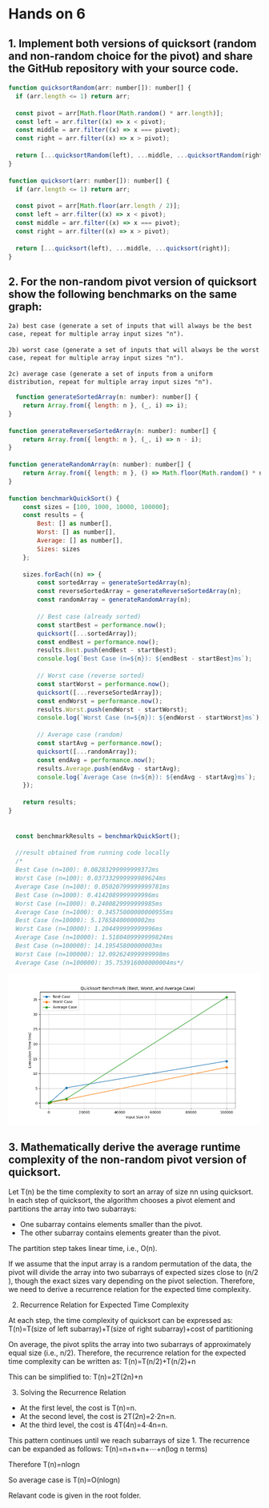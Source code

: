 # Hands on 6

## 1. Implement both versions of quicksort (random and non-random choice for the pivot) and share the GitHub repository with your source code.
  ```js
function quicksortRandom(arr: number[]): number[] {
    if (arr.length <= 1) return arr;

    const pivot = arr[Math.floor(Math.random() * arr.length)];
    const left = arr.filter((x) => x < pivot);
    const middle = arr.filter((x) => x === pivot);
    const right = arr.filter((x) => x > pivot);

    return [...quicksortRandom(left), ...middle, ...quicksortRandom(right)];
}

function quicksort(arr: number[]): number[] {
    if (arr.length <= 1) return arr;

    const pivot = arr[Math.floor(arr.length / 2)];
    const left = arr.filter((x) => x < pivot);
    const middle = arr.filter((x) => x === pivot);
    const right = arr.filter((x) => x > pivot);

    return [...quicksort(left), ...middle, ...quicksort(right)];
}
  ```
## 2.  For the non-random pivot version of quicksort show the following benchmarks on the same graph:

    2a) best case (generate a set of inputs that will always be the best case, repeat for multiple array input sizes "n").

    2b) worst case (generate a set of inputs that will always be the worst case, repeat for multiple array input sizes "n").

    2c) average case (generate a set of inputs from a uniform distribution, repeat for multiple array input sizes "n").
```js
  function generateSortedArray(n: number): number[] {
    return Array.from({ length: n }, (_, i) => i);
}

function generateReverseSortedArray(n: number): number[] {
    return Array.from({ length: n }, (_, i) => n - i);
}

function generateRandomArray(n: number): number[] {
    return Array.from({ length: n }, () => Math.floor(Math.random() * n));
}

function benchmarkQuickSort() {
    const sizes = [100, 1000, 10000, 100000];
    const results = {
        Best: [] as number[],
        Worst: [] as number[],
        Average: [] as number[],
        Sizes: sizes
    };

    sizes.forEach((n) => {
        const sortedArray = generateSortedArray(n);
        const reverseSortedArray = generateReverseSortedArray(n);
        const randomArray = generateRandomArray(n);

        // Best case (already sorted)
        const startBest = performance.now();
        quicksort([...sortedArray]);
        const endBest = performance.now();
        results.Best.push(endBest - startBest);
        console.log(`Best Case (n=${n}): ${endBest - startBest}ms`);

        // Worst case (reverse sorted)
        const startWorst = performance.now();
        quicksort([...reverseSortedArray]);
        const endWorst = performance.now();
        results.Worst.push(endWorst - startWorst);
        console.log(`Worst Case (n=${n}): ${endWorst - startWorst}ms`);

        // Average case (random)
        const startAvg = performance.now();
        quicksort([...randomArray]);
        const endAvg = performance.now();
        results.Average.push(endAvg - startAvg);
        console.log(`Average Case (n=${n}): ${endAvg - startAvg}ms`);
    });

    return results;
}


  const benchmarkResults = benchmarkQuickSort();

  //result obtained from running code locally
  /*
  Best Case (n=100): 0.08283299999999372ms
  Worst Case (n=100): 0.037332999999989624ms
  Average Case (n=100): 0.05020799999999781ms
  Best Case (n=1000): 0.4142089999999996ms
  Worst Case (n=1000): 0.2400829999999985ms
  Average Case (n=1000): 0.34575000000000955ms
  Best Case (n=10000): 5.17658400000002ms
  Worst Case (n=10000): 1.204499999999996ms
  Average Case (n=10000): 1.5180409999999824ms
  Best Case (n=100000): 14.19545800000003ms
  Worst Case (n=100000): 12.092624999999998ms
  Average Case (n=100000): 35.753916000000004ms*/
```

![Graph plot](Benchmark.png)

## 3. Mathematically derive the average runtime complexity of the non-random pivot version of quicksort.

Let T(n) be the time complexity to sort an array of size nn using quicksort. In each step of quicksort, the algorithm chooses a pivot element and partitions the array into two subarrays:

-  One subarray contains elements smaller than the pivot.
-  The other subarray contains elements greater than the pivot.

The partition step takes linear time, i.e., O(n).

If we assume that the input array is a random permutation of the data, the pivot will divide the array into two subarrays of expected sizes close to (n/2​), though the exact sizes vary depending on the pivot selection. Therefore, we need to derive a recurrence relation for the expected time complexity.

2. Recurrence Relation for Expected Time Complexity

At each step, the time complexity of quicksort can be expressed as:
T(n)=T(size of left subarray)+T(size of right subarray)+cost of partitioning

On average, the pivot splits the array into two subarrays of approximately equal size (i.e., n/2​). Therefore, the recurrence relation for the expected time complexity can be written as:
T(n)=T(n/2)+T(n/2)+n

This can be simplified to:
T(n)=2T(2n​)+n

3. Solving the Recurrence Relation

- At the first level, the cost is T(n)=n.
- At the second level, the cost is 2T(2n​)=2⋅2n​=n.
- At the third level, the cost is 4T(4n​)=4⋅4n​=n.

This pattern continues until we reach subarrays of size 1. The recurrence can be expanded as follows:
T(n)=n+n+n+⋯+n(log n terms)

Therefore
T(n)=nlogn

So average case is 
T(n)=O(nlogn)



Relavant code is given in the root folder.
